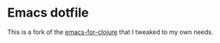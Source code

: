 # Emacs dotfile

This is a fork of the [emacs-for-clojure](https://github.com/flyingmachine/emacs-for-clojure) that I tweaked to my own needs.
